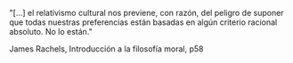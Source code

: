 "[...] el relativismo cultural nos previene, con razón, del peligro de suponer que todas nuestras preferencias están basadas en algún criterio racional absoluto. No lo están."

James Rachels, Introducción a la filosofía moral, p58